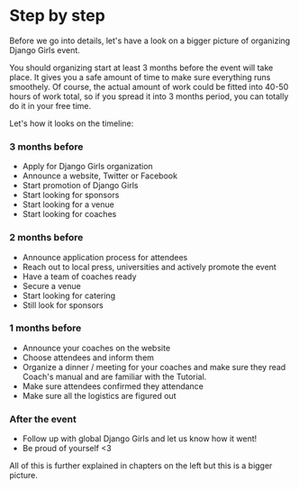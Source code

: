 # Step by step

Before we go into details, let's have a look on a bigger picture of organizing Django Girls event.

You should organizing start at least 3 months before the event will take place. It gives you a safe amount of time to make sure everything runs smoothely. Of course, the actual amount of work could be fitted into 40-50 hours of work total, so if you spread it into 3 months period, you can totally do it in your free time.

Let's how it looks on the timeline:

### 3 months before

- Apply for Django Girls organization
- Announce a website, Twitter or Facebook
- Start promotion of Django Girls
- Start looking for sponsors
- Start looking for a venue
- Start looking for coaches

### 2 months before

- Announce application process for attendees
- Reach out to local press, universities and actively promote the event
- Have a team of coaches ready
- Secure a venue
- Start looking for catering
- Still look for sponsors

### 1 months before

- Announce your coaches on the website
- Choose attendees and inform them
- Organize a dinner / meeting for your coaches and make sure they read Coach's manual and are familiar with the Tutorial.
- Make sure attendees confirmed they attendance
- Make sure all the logistics are figured out

### After the event

- Follow up with global Django Girls and let us know how it went!
- Be proud of yourself <3

All of this is further explained in chapters on the left but this is a bigger picture.
